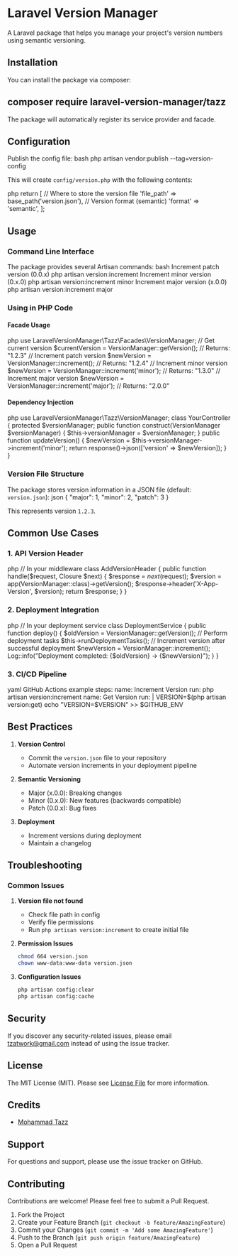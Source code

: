 # Laravel Version Manager

A Laravel package that helps you manage your project's version numbers using semantic versioning.

## Installation

You can install the package via composer:
## composer require laravel-version-manager/tazz
The package will automatically register its service provider and facade.

## Configuration

Publish the config file:
bash
php artisan vendor:publish --tag=version-config

This will create `config/version.php` with the following contents:

php
return [
// Where to store the version file
'file_path' => base_path('version.json'),
// Version format (semantic)
'format' => 'semantic',
];

## Usage

### Command Line Interface

The package provides several Artisan commands:
bash
Increment patch version (0.0.x)
php artisan version:increment
Increment minor version (0.x.0)
php artisan version:increment minor
Increment major version (x.0.0)
php artisan version:increment major


### Using in PHP Code

#### Facade Usage
php
use LaravelVersionManager\Tazz\Facades\VersionManager;
// Get current version
$currentVersion = VersionManager::getVersion();
// Returns: "1.2.3"
// Increment patch version
$newVersion = VersionManager::increment();
// Returns: "1.2.4"
// Increment minor version
$newVersion = VersionManager::increment('minor');
// Returns: "1.3.0"
// Increment major version
$newVersion = VersionManager::increment('major');
// Returns: "2.0.0"


#### Dependency Injection
php
use LaravelVersionManager\Tazz\VersionManager;
class YourController
{
protected $versionManager;
public function construct(VersionManager $versionManager)
{
$this->versionManager = $versionManager;
}
public function updateVersion()
{
$newVersion = $this->versionManager->increment('minor');
return response()->json(['version' => $newVersion]);
}
}

### Version File Structure

The package stores version information in a JSON file (default: `version.json`):
json
{
"major": 1,
"minor": 2,
"patch": 3
}

This represents version `1.2.3`.

## Common Use Cases

### 1. API Version Header
php
// In your middleware
class AddVersionHeader
{
public function handle($request, Closure $next)
{
$response = $next($request);
$version = app(VersionManager::class)->getVersion();
$response->header('X-App-Version', $version);
return $response;
}
}

### 2. Deployment Integration
php
// In your deployment service
class DeploymentService
{
public function deploy()
{
$oldVersion = VersionManager::getVersion();
// Perform deployment tasks
$this->runDeploymentTasks();
// Increment version after successful deployment
$newVersion = VersionManager::increment();
Log::info("Deployment completed: {$oldVersion} → {$newVersion}");
}
}

### 3. CI/CD Pipeline
yaml
GitHub Actions example
steps:
name: Increment Version
run: php artisan version:increment
name: Get Version
run: |
VERSION=$(php artisan version:get)
echo "VERSION=$VERSION" >> $GITHUB_ENV

## Best Practices

1. **Version Control**
   - Commit the `version.json` file to your repository
   - Automate version increments in your deployment pipeline

2. **Semantic Versioning**
   - Major (x.0.0): Breaking changes
   - Minor (0.x.0): New features (backwards compatible)
   - Patch (0.0.x): Bug fixes

3. **Deployment**
   - Increment versions during deployment
   - Maintain a changelog

## Troubleshooting

### Common Issues

1. **Version file not found**
   - Check file path in config
   - Verify file permissions
   - Run `php artisan version:increment` to create initial file

2. **Permission Issues**
   ```bash
   chmod 664 version.json
   chown www-data:www-data version.json
   ```

3. **Configuration Issues**
   ```bash
   php artisan config:clear
   php artisan config:cache
   ```

## Security

If you discover any security-related issues, please email tzatwork@gmail.com instead of using the issue tracker.

## License

The MIT License (MIT). Please see [License File](LICENSE.md) for more information.

## Credits

- [Mohammad Tazz](https://github.com/yourgithub)

## Support

For questions and support, please use the issue tracker on GitHub.

## Contributing

Contributions are welcome! Please feel free to submit a Pull Request.

1. Fork the Project
2. Create your Feature Branch (`git checkout -b feature/AmazingFeature`)
3. Commit your Changes (`git commit -m 'Add some AmazingFeature'`)
4. Push to the Branch (`git push origin feature/AmazingFeature`)
5. Open a Pull Request
